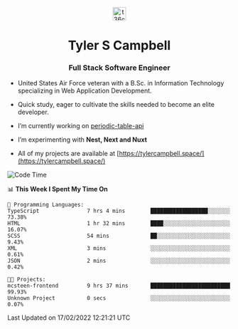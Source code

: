 <p align="center">
<a href="https://www.linkedin.com/in/t36campbell" target="blank"><img align="center" src="https://ik.imagekit.io/t36campbell/Portfolio/linkedin.png.original_m8bbGgPh6.png" alt="t36campbell" height="30" width="30" /></a>
</p>
<h1 align="center">Tyler S Campbell</h1>
<h3 align="center">Full Stack Software Engineer</h3>

* United States Air Force veteran with a B.Sc. in Information Technology specializing in Web Application Development. 

* Quick study, eager to cultivate the skills needed to become an elite developer.

* I’m currently working on [periodic-table-api](https://github.com/t36campbell/periodic-table-api)

* I’m experimenting with **Nest, Next and Nuxt**

* All of my projects are available at [https://tylercampbell.space/](https://tylercampbell.space/)

<!--START_SECTION:waka-->
![Code Time](http://img.shields.io/badge/Code%20Time-1%2C425%20hrs%2031%20mins-blue)

📊 **This Week I Spent My Time On** 

```text
💬 Programming Languages: 
TypeScript               7 hrs 4 mins        ██████████████████░░░░░░░   73.38% 
HTML                     1 hr 32 mins        ████░░░░░░░░░░░░░░░░░░░░░   16.07% 
SCSS                     54 mins             ██░░░░░░░░░░░░░░░░░░░░░░░   9.43% 
XML                      3 mins              ░░░░░░░░░░░░░░░░░░░░░░░░░   0.61% 
JSON                     2 mins              ░░░░░░░░░░░░░░░░░░░░░░░░░   0.42%

🐱‍💻 Projects: 
mcsteen-frontend         9 hrs 37 mins       █████████████████████████   99.93% 
Unknown Project          0 secs              ░░░░░░░░░░░░░░░░░░░░░░░░░   0.07%

```


 Last Updated on 17/02/2022 12:21:21 UTC
<!--END_SECTION:waka-->
